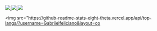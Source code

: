 
<a href="https://github.com/Gabriielfeliciano" alt="github" target="_blank">

<img src="https://img.shields.io/badge/GitHub-000000?&style=flat-square&logo=GitHub&logoColor=white">

</a>

<a href="https://www.linkedin.com/in/gabriel-feliciano" alt="linkedin" target="_blank">

<img src="https://img.shields.io/badge/LinkedIn-%230077B5.svg?&style=flat-square&logo=linkedin&logoColor=white">

</a>

<img src="https://github-readme-stats.vercel.app/api?username=Gabriielfeliciano&show_icons=true&theme=tokyonight"/>

<img src="https://github-readme-stats-eight-theta.vercel.app/api/top-langs/?username=Gabriielfeliciano&layout=co
